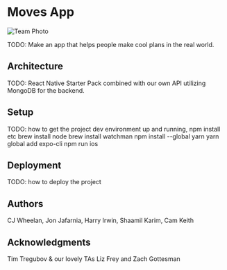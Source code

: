 # Moves App

![Team Photo](https://i.ibb.co/2S2JWF9/group-pic.jpg)


TODO: Make an app that helps people make cool plans in the real world.

## Architecture

TODO:  React Native Starter Pack combined with our own API utilizing MongoDB for the backend.

## Setup

TODO: how to get the project dev environment up and running, npm install etc
brew install node
brew install watchman
npm install --global yarn
yarn global add expo-cli
npm run ios

## Deployment

TODO: how to deploy the project

## Authors

CJ Wheelan, Jon Jafarnia, Harry Irwin, Shaamil Karim, Cam Keith

## Acknowledgments

Tim Tregubov & our lovely TAs Liz Frey and Zach Gottesman
